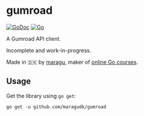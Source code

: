 # gumroad

[![GoDoc](https://godoc.org/github.com/maragudk/gumroad?status.svg)](https://godoc.org/github.com/maragudk/gumroad)
[![Go](https://github.com/maragudk/gumroad/actions/workflows/go.yml/badge.svg)](https://github.com/maragudk/gumroad/actions/workflows/go.yml)

A Gumroad API client.

Incomplete and work-in-progress.

Made in 🇩🇰 by [maragu](https://www.maragu.dk), maker of [online Go courses](https://www.golang.dk/).

## Usage

Get the library using `go get`:

```shell script
go get -u github.com/maragudk/gumroad
```
